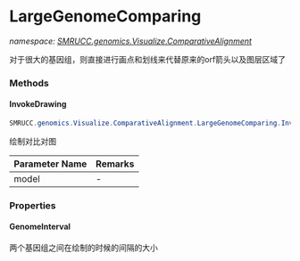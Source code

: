 ﻿# LargeGenomeComparing
_namespace: [SMRUCC.genomics.Visualize.ComparativeAlignment](./index.md)_

对于很大的基因组，则直接进行画点和划线来代替原来的orf箭头以及图层区域了



### Methods

#### InvokeDrawing
```csharp
SMRUCC.genomics.Visualize.ComparativeAlignment.LargeGenomeComparing.InvokeDrawing(SMRUCC.genomics.Visualize.ComparativeAlignment.DrawingModel,System.Boolean,System.Boolean)
```
绘制对比对图

|Parameter Name|Remarks|
|--------------|-------|
|model|-|



### Properties

#### GenomeInterval
两个基因组之间在绘制的时候的间隔的大小
